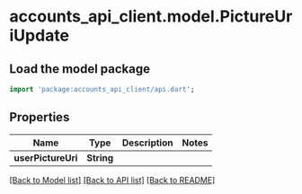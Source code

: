 # accounts_api_client.model.PictureUriUpdate

## Load the model package
```dart
import 'package:accounts_api_client/api.dart';
```

## Properties
Name | Type | Description | Notes
------------ | ------------- | ------------- | -------------
**userPictureUri** | **String** |  | 

[[Back to Model list]](../README.md#documentation-for-models) [[Back to API list]](../README.md#documentation-for-api-endpoints) [[Back to README]](../README.md)


